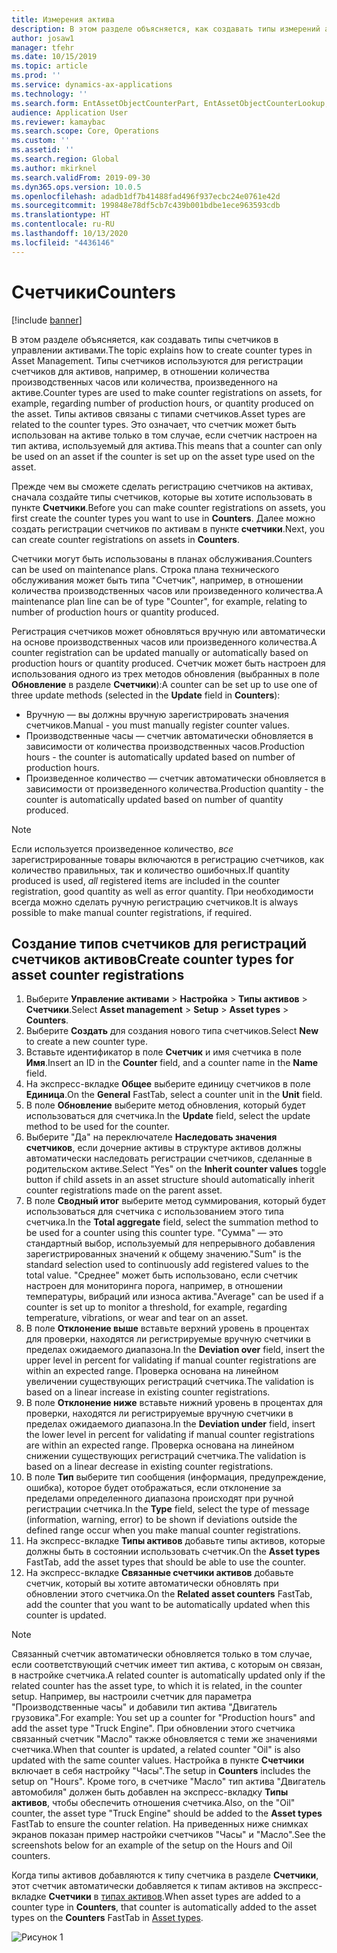 ```yaml
---
title: Измерения актива
description: В этом разделе объясняется, как создавать типы измерений активов в управлении активами.
author: josaw1
manager: tfehr
ms.date: 10/15/2019
ms.topic: article
ms.prod: ''
ms.service: dynamics-ax-applications
ms.technology: ''
ms.search.form: EntAssetObjectCounterPart, EntAssetObjectCounterLookup, EntAssetCounterType, EntAssetObjectCounterTotals
audience: Application User
ms.reviewer: kamaybac
ms.search.scope: Core, Operations
ms.custom: ''
ms.assetid: ''
ms.search.region: Global
ms.author: mkirknel
ms.search.validFrom: 2019-09-30
ms.dyn365.ops.version: 10.0.5
ms.openlocfilehash: adadb1df7b41488fad496f937ecbc24e0761e42d
ms.sourcegitcommit: 199848e78df5cb7c439b001bdbe1ece963593cdb
ms.translationtype: HT
ms.contentlocale: ru-RU
ms.lasthandoff: 10/13/2020
ms.locfileid: "4436146"
---
```

# <a name="counters"></a><span data-ttu-id="d2ce0-103">Счетчики</span><span class="sxs-lookup"><span data-stu-id="d2ce0-103">Counters</span></span>

[!include [banner](../../includes/banner.md)]

<span data-ttu-id="d2ce0-104">В этом разделе объясняется, как создавать типы счетчиков в управлении активами.</span><span class="sxs-lookup"><span data-stu-id="d2ce0-104">The topic explains how to create counter types in Asset Management.</span></span> <span data-ttu-id="d2ce0-105">Типы счетчиков используются для регистрации счетчиков для активов, например, в отношении количества производственных часов или количества, произведенного на активе.</span><span class="sxs-lookup"><span data-stu-id="d2ce0-105">Counter types are used to make counter registrations on assets, for example, regarding number of production hours, or quantity produced on the asset.</span></span> <span data-ttu-id="d2ce0-106">Типы активов связаны с типами счетчиков.</span><span class="sxs-lookup"><span data-stu-id="d2ce0-106">Asset types are related to the counter types.</span></span> <span data-ttu-id="d2ce0-107">Это означает, что счетчик может быть использован на активе только в том случае, если счетчик настроен на тип актива, используемый для актива.</span><span class="sxs-lookup"><span data-stu-id="d2ce0-107">This means that a counter can only be used on an asset if the counter is set up on the asset type used on the asset.</span></span>

<span data-ttu-id="d2ce0-108">Прежде чем вы сможете сделать регистрацию счетчиков на активах, сначала создайте типы счетчиков, которые вы хотите использовать в пункте **Счетчики**.</span><span class="sxs-lookup"><span data-stu-id="d2ce0-108">Before you can make counter registrations on assets, you first create the counter types you want to use in **Counters**.</span></span> <span data-ttu-id="d2ce0-109">Далее можно создать регистрации счетчиков по активам в пункте **счетчики**.</span><span class="sxs-lookup"><span data-stu-id="d2ce0-109">Next, you can create counter registrations on assets in **Counters**.</span></span> 

<span data-ttu-id="d2ce0-110">Счетчики могут быть использованы в планах обслуживания.</span><span class="sxs-lookup"><span data-stu-id="d2ce0-110">Counters can be used on maintenance plans.</span></span> <span data-ttu-id="d2ce0-111">Строка плана технического обслуживания может быть типа "Счетчик", например, в отношении количества производственных часов или произведенного количества.</span><span class="sxs-lookup"><span data-stu-id="d2ce0-111">A maintenance plan line can be of type "Counter", for example, relating to number of production hours or quantity produced.</span></span> 

<span data-ttu-id="d2ce0-112">Регистрация счетчиков может обновляться вручную или автоматически на основе производственных часов или произведенного количества.</span><span class="sxs-lookup"><span data-stu-id="d2ce0-112">A counter registration can be updated manually or automatically based on production hours or quantity produced.</span></span> <span data-ttu-id="d2ce0-113">Счетчик может быть настроен для использования одного из трех методов обновления (выбранных в поле **Обновление** в разделе **Счетчики**):</span><span class="sxs-lookup"><span data-stu-id="d2ce0-113">A counter can be set up to use one of three update methods (selected in the **Update** field in **Counters**):</span></span>
  
- <span data-ttu-id="d2ce0-114">Вручную — вы должны вручную зарегистрировать значения счетчиков.</span><span class="sxs-lookup"><span data-stu-id="d2ce0-114">Manual - you must manually register counter values.</span></span>  
- <span data-ttu-id="d2ce0-115">Производственные часы — счетчик автоматически обновляется в зависимости от количества производственных часов.</span><span class="sxs-lookup"><span data-stu-id="d2ce0-115">Production hours - the counter is automatically updated based on number of production hours.</span></span>  
- <span data-ttu-id="d2ce0-116">Произведенное количество — счетчик автоматически обновляется в зависимости от произведенного количества.</span><span class="sxs-lookup"><span data-stu-id="d2ce0-116">Production quantity - the counter is automatically updated based on number of quantity produced.</span></span>  

>[!NOTE]
><span data-ttu-id="d2ce0-117">Если используется произведенное количество, *все* зарегистрированные товары включаются в регистрацию счетчиков, как количество правильных, так и количество ошибочных.</span><span class="sxs-lookup"><span data-stu-id="d2ce0-117">If quantity produced is used, *all* registered items are included in the counter registration, good quantity as well as error quantity.</span></span> <span data-ttu-id="d2ce0-118">При необходимости всегда можно сделать ручную регистрацию счетчиков.</span><span class="sxs-lookup"><span data-stu-id="d2ce0-118">It is always possible to make manual counter registrations, if required.</span></span>

## <a name="create-counter-types-for-asset-counter-registrations"></a><span data-ttu-id="d2ce0-119">Создание типов счетчиков для регистраций счетчиков активов</span><span class="sxs-lookup"><span data-stu-id="d2ce0-119">Create counter types for asset counter registrations</span></span>

1. <span data-ttu-id="d2ce0-120">Выберите **Управление активами** > **Настройка** > **Типы активов** > **Счетчики**.</span><span class="sxs-lookup"><span data-stu-id="d2ce0-120">Select **Asset management** > **Setup** > **Asset types** > **Counters**.</span></span>
2. <span data-ttu-id="d2ce0-121">Выберите **Создать** для создания нового типа счетчиков.</span><span class="sxs-lookup"><span data-stu-id="d2ce0-121">Select **New** to create a new counter type.</span></span>
3. <span data-ttu-id="d2ce0-122">Вставьте идентификатор в поле **Счетчик** и имя счетчика в поле **Имя**.</span><span class="sxs-lookup"><span data-stu-id="d2ce0-122">Insert an ID in the **Counter** field, and a counter name in the **Name** field.</span></span>
4. <span data-ttu-id="d2ce0-123">На экспресс-вкладке **Общее** выберите единицу счетчиков в поле **Единица**.</span><span class="sxs-lookup"><span data-stu-id="d2ce0-123">On the **General** FastTab, select a counter unit in the **Unit** field.</span></span>
5. <span data-ttu-id="d2ce0-124">В поле **Обновление** выберите метод обновления, который будет использоваться для счетчика.</span><span class="sxs-lookup"><span data-stu-id="d2ce0-124">In the **Update** field, select the update method to be used for the counter.</span></span>
6. <span data-ttu-id="d2ce0-125">Выберите "Да" на переключателе **Наследовать значения счетчиков**, если дочерние активы в структуре активов должны автоматически наследовать регистрации счетчиков, сделанные в родительском активе.</span><span class="sxs-lookup"><span data-stu-id="d2ce0-125">Select "Yes" on the **Inherit counter values** toggle button if child assets in an asset structure should automatically inherit counter registrations made on the parent asset.</span></span>
7. <span data-ttu-id="d2ce0-126">В поле **Сводный итог** выберите метод суммирования, который будет использоваться для счетчика с использованием этого типа счетчика.</span><span class="sxs-lookup"><span data-stu-id="d2ce0-126">In the **Total aggregate** field, select the summation method to be used for a counter using this counter type.</span></span> <span data-ttu-id="d2ce0-127">"Сумма" — это стандартный выбор, используемый для непрерывного добавления зарегистрированных значений к общему значению.</span><span class="sxs-lookup"><span data-stu-id="d2ce0-127">"Sum" is the standard selection used to continuously add registered values to the total value.</span></span> <span data-ttu-id="d2ce0-128">"Среднее" может быть использовано, если счетчик настроен для мониторинга порога, например, в отношении температуры, вибраций или износа актива.</span><span class="sxs-lookup"><span data-stu-id="d2ce0-128">"Average" can be used if a counter is set up to monitor a threshold, for example, regarding temperature, vibrations, or wear and tear on an asset.</span></span> 
8. <span data-ttu-id="d2ce0-129">В поле **Отклонение выше** вставьте верхний уровень в процентах для проверки, находятся ли регистрируемые вручную счетчики в пределах ожидаемого диапазона.</span><span class="sxs-lookup"><span data-stu-id="d2ce0-129">In the **Deviation over** field, insert the upper level in percent for validating if manual counter registrations are within an expected range.</span></span> <span data-ttu-id="d2ce0-130">Проверка основана на линейном увеличении существующих регистраций счетчика.</span><span class="sxs-lookup"><span data-stu-id="d2ce0-130">The validation is based on a linear increase in existing counter registrations.</span></span>
9. <span data-ttu-id="d2ce0-131">В поле **Отклонение ниже** вставьте нижний уровень в процентах для проверки, находятся ли регистрируемые вручную счетчики в пределах ожидаемого диапазона.</span><span class="sxs-lookup"><span data-stu-id="d2ce0-131">In the **Deviation under** field, insert the lower level in percent for validating if manual counter registrations are within an expected range.</span></span> <span data-ttu-id="d2ce0-132">Проверка основана на линейном снижении существующих регистраций счетчика.</span><span class="sxs-lookup"><span data-stu-id="d2ce0-132">The validation is based on a linear decrease in existing counter registrations.</span></span>
10. <span data-ttu-id="d2ce0-133">В поле **Тип** выберите тип сообщения (информация, предупреждение, ошибка), которое будет отображаться, если отклонение за пределами определенного диапазона происходят при ручной регистрации счетчика.</span><span class="sxs-lookup"><span data-stu-id="d2ce0-133">In the **Type** field, select the type of message (information, warning, error) to be shown if deviations outside the defined range occur when you make manual counter registrations.</span></span>
11. <span data-ttu-id="d2ce0-134">На экспресс-вкладке **Типы активов** добавьте типы активов, которые должны быть в состоянии использовать счетчик.</span><span class="sxs-lookup"><span data-stu-id="d2ce0-134">On the **Asset types** FastTab, add the asset types that should be able to use the counter.</span></span>
12. <span data-ttu-id="d2ce0-135">На экспресс-вкладке **Связанные счетчики активов** добавьте счетчик, который вы хотите автоматически обновлять при обновлении этого счетчика.</span><span class="sxs-lookup"><span data-stu-id="d2ce0-135">On the **Related asset counters** FastTab, add the counter that you want to be automatically updated when this counter is updated.</span></span>


>[!NOTE]
><span data-ttu-id="d2ce0-136">Связанный счетчик автоматически обновляется только в том случае, если соответствующий счетчик имеет тип актива, с которым он связан, в настройке счетчика.</span><span class="sxs-lookup"><span data-stu-id="d2ce0-136">A related counter is automatically updated only if the related counter has the asset type, to which it is related, in the counter setup.</span></span> <span data-ttu-id="d2ce0-137">Например, вы настроили счетчик для параметра "Производственные часы" и добавили тип актива "Двигатель грузовика".</span><span class="sxs-lookup"><span data-stu-id="d2ce0-137">For example: You set up a counter for "Production hours" and add the asset type "Truck Engine".</span></span> <span data-ttu-id="d2ce0-138">При обновлении этого счетчика связанный счетчик "Масло" также обновляется с теми же значениями счетчика.</span><span class="sxs-lookup"><span data-stu-id="d2ce0-138">When that counter is updated, a related counter "Oil" is also updated with the same counter values.</span></span> <span data-ttu-id="d2ce0-139">Настройка в пункте **Счетчики** включает в себя настройку "Часы".</span><span class="sxs-lookup"><span data-stu-id="d2ce0-139">The setup in **Counters** includes the setup on "Hours".</span></span> <span data-ttu-id="d2ce0-140">Кроме того, в счетчике "Масло" тип актива "Двигатель автомобиля" должен быть добавлен на экспресс-вкладку **Типы активов**, чтобы обеспечить отношения счетчика.</span><span class="sxs-lookup"><span data-stu-id="d2ce0-140">Also, on the "Oil" counter, the asset type "Truck Engine" should be added to the **Asset types** FastTab to ensure the counter relation.</span></span> <span data-ttu-id="d2ce0-141">На приведенных ниже снимках экранов показан пример настройки счетчиков "Часы" и "Масло".</span><span class="sxs-lookup"><span data-stu-id="d2ce0-141">See the screenshots below for an example of the setup on the Hours and Oil counters.</span></span>

<span data-ttu-id="d2ce0-142">Когда типы активов добавляются к типу счетчика в разделе **Счетчики**, этот счетчик автоматически добавляется к типам активов на экспресс-вкладке **Счетчики** в [типах активов](../setup-for-objects/object-types.md).</span><span class="sxs-lookup"><span data-stu-id="d2ce0-142">When asset types are added to a counter type in **Counters**, that counter is automatically added to the asset types on the **Counters** FastTab in [Asset types](../setup-for-objects/object-types.md).</span></span>

![Рисунок 1](media/071-setup-for-objects.png)

